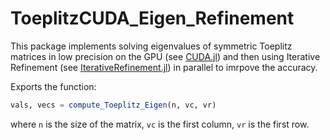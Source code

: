 # ToeplitzCUDA_Eigen_Refinement

<!-- [![Stable](https://img.shields.io/badge/docs-stable-blue.svg)](https://ttsse.github.io/ToeplitzCUDA_Eigen_Refinement.jl/stable/)
[![Dev](https://img.shields.io/badge/docs-dev-blue.svg)](https://ttsse.github.io/ToeplitzCUDA_Eigen_Refinement.jl/dev/)
[![Build Status](https://github.com/ttsse/ToeplitzCUDA_Eigen_Refinement.jl/actions/workflows/CI.yml/badge.svg?branch=main)](https://github.com/ttsse/ToeplitzCUDA_Eigen_Refinement.jl/actions/workflows/CI.yml?query=branch%3Amain)
[![Coverage](https://codecov.io/gh/ttsse/ToeplitzCUDA_Eigen_Refinement.jl/branch/main/graph/badge.svg)](https://codecov.io/gh/ttsse/ToeplitzCUDA_Eigen_Refinement.jl) -->

This package implements solving eigenvalues of symmetric Toeplitz matrices in low precision on the GPU (see [CUDA.jl](https://github.com/JuliaGPU/CUDA.jl)) and then using Iterative Refinement (see [IterativeRefinement.jl](https://github.com/RalphAS/IterativeRefinement.jl)) in parallel to imrpove the accuracy.

Exports the function:

```julia
vals, vecs = compute_Toeplitz_Eigen(n, vc, vr)
```

where `n` is the size of the matrix, `vc` is the first column, `vr` is the first row.
